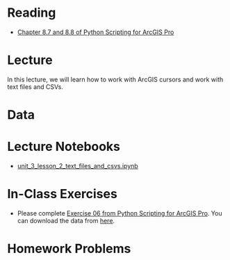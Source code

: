 # Reading
- [Chapter 8.7 and 8.8 of Python Scripting for ArcGIS Pro](https://esripress.esri.com/display/index.cfm?fuseaction=display&websiteID=384&moduleID=12)

# Lecture
In this lecture, we will learn how to work with ArcGIS cursors and work with text files and CSVs.

# Data


# Lecture Notebooks
- [unit_3_lesson_2_text_files_and_csvs.ipynb](https://github.com/gbrunner/intro-prog-for-gis-rs/blob/master/Week%203/unit_3_lesson_2_text_files_and_csvs.ipynb)

# In-Class Exercises
- Please complete [Exercise 06 from Python Scripting for ArcGIS Pro](https://learngis.maps.arcgis.com/home/item.html?id=cef0aa5df9c54993a6c1cb1dfec5f553). You can download the data from [here](https://learngis.maps.arcgis.com/home/item.html?id=3df07f29a0844d62af4338c52a40fda9).

# Homework Problems

 




